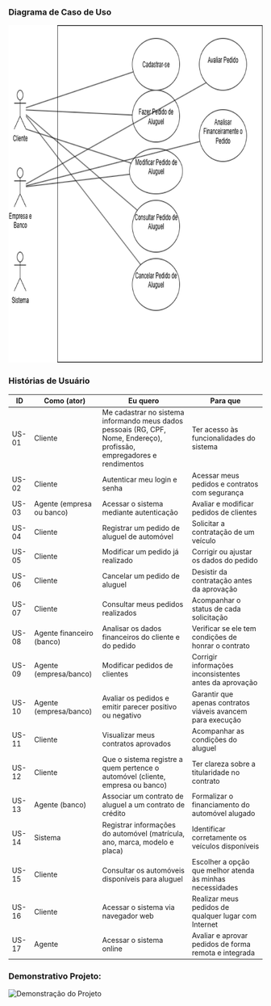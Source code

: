 ### Diagrama de Caso de Uso

<img width="662" height="668" alt="image" src="https://github.com/viniciusmazzoli/Sistema-de-Aluguel-de-Carros/blob/main/diagramas/DiagramaDeCasoDeUso2.png" />


### Histórias de Usuário

| ID    | Como (ator)                  | Eu quero                                                                                   | Para que                                                                                         |
|-------|------------------------------|--------------------------------------------------------------------------------------------|--------------------------------------------------------------------------------------------------|
| US-01 | Cliente                      | Me cadastrar no sistema informando meus dados pessoais (RG, CPF, Nome, Endereço), profissão, empregadores e rendimentos | Ter acesso às funcionalidades do sistema                                                         |
| US-02 | Cliente                      | Autenticar meu login e senha                                                               | Acessar meus pedidos e contratos com segurança                                                   |
| US-03 | Agente (empresa ou banco)    | Acessar o sistema mediante autenticação                                                    | Avaliar e modificar pedidos de clientes                                                          |
| US-04 | Cliente                      | Registrar um pedido de aluguel de automóvel                                                | Solicitar a contratação de um veículo                                                            |
| US-05 | Cliente                      | Modificar um pedido já realizado                                                           | Corrigir ou ajustar os dados do pedido                                                           |
| US-06 | Cliente                      | Cancelar um pedido de aluguel                                                              | Desistir da contratação antes da aprovação                                                       |
| US-07 | Cliente                      | Consultar meus pedidos realizados                                                          | Acompanhar o status de cada solicitação                                                          |
| US-08 | Agente financeiro (banco)    | Analisar os dados financeiros do cliente e do pedido                                       | Verificar se ele tem condições de honrar o contrato                                               |
| US-09 | Agente (empresa/banco)       | Modificar pedidos de clientes                                                              | Corrigir informações inconsistentes antes da aprovação                                            |
| US-10 | Agente (empresa/banco)       | Avaliar os pedidos e emitir parecer positivo ou negativo                                   | Garantir que apenas contratos viáveis avancem para execução                                       |
| US-11 | Cliente                      | Visualizar meus contratos aprovados                                                        | Acompanhar as condições do aluguel                                                               |
| US-12 | Cliente                      | Que o sistema registre a quem pertence o automóvel (cliente, empresa ou banco)             | Ter clareza sobre a titularidade no contrato                                                      |
| US-13 | Agente (banco)               | Associar um contrato de aluguel a um contrato de crédito                                   | Formalizar o financiamento do automóvel alugado                                                  |
| US-14 | Sistema                      | Registrar informações do automóvel (matrícula, ano, marca, modelo e placa)                 | Identificar corretamente os veículos disponíveis                                                  |
| US-15 | Cliente                      | Consultar os automóveis disponíveis para aluguel                                           | Escolher a opção que melhor atenda às minhas necessidades                                         |
| US-16 | Cliente                      | Acessar o sistema via navegador web                                                        | Realizar meus pedidos de qualquer lugar com Internet                                              |
| US-17 | Agente                       | Acessar o sistema online                                                                   | Avaliar e aprovar pedidos de forma remota e integrada                                             |


### Demonstrativo Projeto:
![Demonstração do Projeto](VideoProjeto/VideoExecuçãoProjetoGif.gif)
